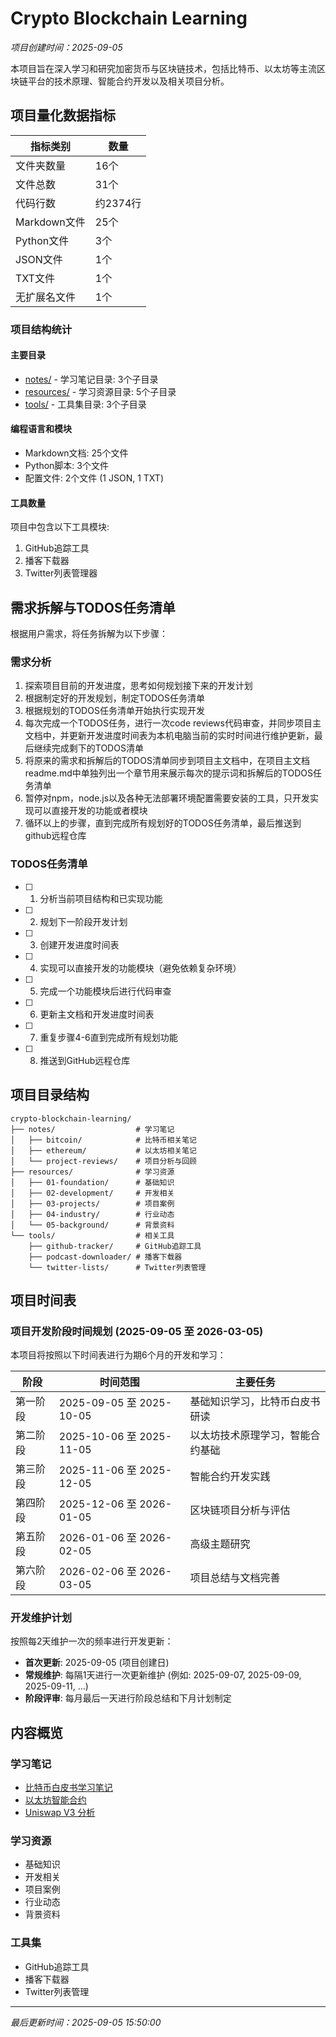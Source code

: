# Crypto Blockchain Learning

*项目创建时间：2025-09-05*

本项目旨在深入学习和研究加密货币与区块链技术，包括比特币、以太坊等主流区块链平台的技术原理、智能合约开发以及相关项目分析。

## 项目量化数据指标

| 指标类别 | 数量 |
|---------|------|
| 文件夹数量 | 16个 |
| 文件总数 | 31个 |
| 代码行数 | 约2374行 |
| Markdown文件 | 25个 |
| Python文件 | 3个 |
| JSON文件 | 1个 |
| TXT文件 | 1个 |
| 无扩展名文件 | 1个 |

### 项目结构统计

#### 主要目录
- [notes/](file:///e:/其他文件/crypto-blockchain-learning/notes) - 学习笔记目录: 3个子目录
- [resources/](file:///e:/其他文件/crypto-blockchain-learning/resources) - 学习资源目录: 5个子目录
- [tools/](file:///e:/其他文件/crypto-blockchain-learning/tools) - 工具集目录: 3个子目录

#### 编程语言和模块
- Markdown文档: 25个文件
- Python脚本: 3个文件
- 配置文件: 2个文件 (1 JSON, 1 TXT)

#### 工具数量
项目中包含以下工具模块:
1. GitHub追踪工具
2. 播客下载器
3. Twitter列表管理器

## 需求拆解与TODOS任务清单

根据用户需求，将任务拆解为以下步骤：

### 需求分析
1. 探索项目目前的开发进度，思考如何规划接下来的开发计划
2. 根据制定好的开发规划，制定TODOS任务清单
3. 根据规划的TODOS任务清单开始执行实现开发
4. 每次完成一个TODOS任务，进行一次code reviews代码审查，并同步项目主文档中，并更新开发进度时间表为本机电脑当前的实时时间进行维护更新，最后继续完成剩下的TODOS清单
5. 将原来的需求和拆解后的TODOS清单同步到项目主文档中，在项目主文档readme.md中单独列出一个章节用来展示每次的提示词和拆解后的TODOS任务清单
6. 暂停对npm，node.js以及各种无法部署环境配置需要安装的工具，只开发实现可以直接开发的功能或者模块
7. 循环以上的步骤，直到完成所有规划好的TODOS任务清单，最后推送到github远程仓库

### TODOS任务清单

- [ ] 1. 分析当前项目结构和已实现功能
- [ ] 2. 规划下一阶段开发计划
- [ ] 3. 创建开发进度时间表
- [ ] 4. 实现可以直接开发的功能模块（避免依赖复杂环境）
- [ ] 5. 完成一个功能模块后进行代码审查
- [ ] 6. 更新主文档和开发进度时间表
- [ ] 7. 重复步骤4-6直到完成所有规划功能
- [ ] 8. 推送到GitHub远程仓库

## 项目目录结构

```
crypto-blockchain-learning/
├── notes/                  # 学习笔记
│   ├── bitcoin/            # 比特币相关笔记
│   ├── ethereum/           # 以太坊相关笔记
│   └── project-reviews/    # 项目分析与回顾
├── resources/              # 学习资源
│   ├── 01-foundation/      # 基础知识
│   ├── 02-development/     # 开发相关
│   ├── 03-projects/        # 项目案例
│   ├── 04-industry/        # 行业动态
│   └── 05-background/      # 背景资料
└── tools/                  # 相关工具
    ├── github-tracker/     # GitHub追踪工具
    ├── podcast-downloader/ # 播客下载器
    └── twitter-lists/      # Twitter列表管理
```

## 项目时间表

### 项目开发阶段时间规划 (2025-09-05 至 2026-03-05)

本项目将按照以下时间表进行为期6个月的开发和学习：

| 阶段 | 时间范围 | 主要任务 |
|------|----------|----------|
| 第一阶段 | 2025-09-05 至 2025-10-05 | 基础知识学习，比特币白皮书研读 |
| 第二阶段 | 2025-10-06 至 2025-11-05 | 以太坊技术原理学习，智能合约基础 |
| 第三阶段 | 2025-11-06 至 2025-12-05 | 智能合约开发实践 |
| 第四阶段 | 2025-12-06 至 2026-01-05 | 区块链项目分析与评估 |
| 第五阶段 | 2026-01-06 至 2026-02-05 | 高级主题研究 |
| 第六阶段 | 2026-02-06 至 2026-03-05 | 项目总结与文档完善 |

### 开发维护计划

按照每2天维护一次的频率进行开发更新：

- **首次更新**: 2025-09-05 (项目创建日)
- **常规维护**: 每隔1天进行一次更新维护 (例如: 2025-09-07, 2025-09-09, 2025-09-11, ...)
- **阶段评审**: 每月最后一天进行阶段总结和下月计划制定

## 内容概览

### 学习笔记
- [比特币白皮书学习笔记](./notes/bitcoin/2024-01-15-bitcoin-whitepaper-study.md)
- [以太坊智能合约](./notes/ethereum/2024-01-16-ethereum-smart-contracts.md)
- [Uniswap V3 分析](./notes/project-reviews/2024-01-17-uniswap-v3-analysis.md)

### 学习资源
- 基础知识
- 开发相关
- 项目案例
- 行业动态
- 背景资料

### 工具集
- GitHub追踪工具
- 播客下载器
- Twitter列表管理

---
*最后更新时间：2025-09-05 15:50:00*